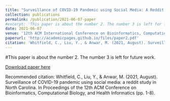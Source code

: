 ```yaml
---
title: "Surveillance of COVID-19 Pandemic using Social Media: A Reddit Study in North Carolina"
collection: publications
permalink: /publication/2021-06-07-paper
#excerpt: 'This paper is about the number 2. The number 3 is left for future work.'
date: 2021-06-07
venue: '12th ACM International Conference on Bioinformatics, Computational Biology and Health Informatics (ACM-BCB'21)'
paperurl: 'http://academicpages.github.io/files/paper2.pdf'
citation: 'Whitfield, C., Liu, Y., & Anwar, M. (2021, August). Surveillance of COVID-19 pandemic using social media: a reddit study in North Carolina. In Proceedings of the 12th ACM Conference on Bioinformatics, Computational Biology, and Health Informatics (pp. 1-8).'
---
```

#This paper is about the number 2. The number 3 is left for future work.

[Download paper here](http://academicpages.github.io/files/paper2.pdf)

Recommended citation: Whitfield, C., Liu, Y., & Anwar, M. (2021, August). Surveillance of COVID-19 pandemic using social media: a reddit study in North Carolina. In Proceedings of the 12th ACM Conference on Bioinformatics, Computational Biology, and Health Informatics (pp. 1-8).
